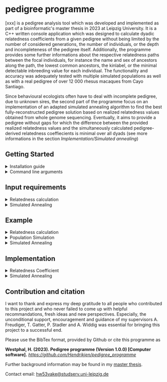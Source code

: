 # pedigree programme

[xxx] is a pedigree analysis tool which was developed and implemented as part of a bioinformatic's master thesis in 2023 at Leipzig University. It is a C++ written console application which was designed to calculate dyadic relatedness coefficients from a given pedigree without being limited by the number of considered generations, the number of individuals, or the depth and incompleteness of the pedigree itself. Additionally, the programme provides some further informations about the respective relatedness paths between the focal individuals, for instance the name and sex of ancestors along the path, the lowest common ancestors, the kinlabel, or the minimal  detectable inbreeding value for each individual. The functionality and accuracy was adequately tested with multiple simulated populations as well as with a real pedigree of over 12 000 rhesus macaques from Cayo Santiago.

Since behavioural ecologists often have to deal with incomplete pedigree, due to unknown sires, the second part of the programme focus on an implementation of an adapted simulated annealing algorithm to find the best fully-reconstructed pedigree solution based on realized relatedness values obtained from whole genome sequencing. Eventually, it aims to provide a pedigree without gaps for which the difference between the provided realized relatedness values and the simultaneously calculated pedigree-derived relatedness coeffiecients is minimal over all dyads (see more informations in the section _Implementation/Simulated annealing_)

## Getting Started
<details>
<summary>Installation guide</summary>
  
- to get the programme, download (and don't forget to unzip) the repository to your local filesystem
- after downloading the source code, open the command line and navigate within the terminal into the folder _pedigree_programme/source/_
  - you can check with `ls` if you are in the correct folder if there are multiple Headerfiles (.h) and the respective source code files (.cpp) as well as _main.cpp_ and the makefile _makefile_pedigree_programme_
- run in the command line `make -f makefile_pedigree_programme`
- use the command `./pedigree_programme` to start the programme (depending on what you want to do, you have to add further arguments after the command)
</details>

<details>
<summary>Command line arguments</summary>

`-f <functionality>` [string]
  - **options**: 
    - _relatedness_: calculates the dyadic relatedness (+ path characteristics) from a given pedigree
    - _simulation_: simulates a pedigree
    - _annealing_: starts a simulated annealing algorithm to fill the parental gaps within a pedigree based on realized relatedness values
  - **default**: [empty] (the programme starts without task)

<details><summary>
functionality == relatedness</summary>

#### required arguments
- `-p <input_pedigree>` [string]: path to pedigree file, e.g. _pedigree.txt_

#### optional arguments
- `-c <cores>` [int]
  - **options**: number of cores for multiprocessing
  - **default**: 1 (no multiprocessing)
- `-d <input_dyadlist>` [string]
  - **options**: path to file with selected dyads e.g. _dyad_selection.txt_
  - **default**: [empty] (all dyads within the pedigree will be analysed)
- `-e <output_extend>` [string]
  - **options**:
    - _full_: returns the full dyadlist output, including path characteristics
    - _reduced_: returns only dyadlist with dyadic relatedness coefficients
  - **default**: full
- `-l <generation_limit>` [int]
  - **options**: restricts the distance to potential lowest common ancestors, e.g. if generation_limit == _3_, only paths up to the grandparent generation will be returned, great-grand-parents will be considered as unrelated
  - **default**: [empty] (no limitation; all ancestors of a focal will be considered as potential lowest common ancestor)
- `-o <output>` [string]
  - **options**: custom output name (prefix) e.g. if output == _programme_output_, the resulting output files will be named "programme_output_dyadlist.txt" and "programme_output_info.txt"
  - **default**: [empty] (the input file name will be used as prefix)
- `-r <reduce_node_space>` [bool]
  - **options**: 
    - _true_: before calculating the dyadic relatedness, the number of individuals will be reduced which means that only descendants of the focal's common ancestors will be considered in the analysis (it effectively reduces the search space without affecting the result, but might be only beneficial in almost completely reconstructed pedigrees with a long history due to the extra computational cost)
    - _false_: no prior narrowing of the search space
  - **default**: false

#### Example
`./pedigree_programme -f relatedness -p pedigree.txt -e reduced -c 5`

</details>
<details><summary>
functionality == simulation</summary>

#### required arguments
- `-n <start_individual>` [int]: number of individuals at the start of the simulation
- `-s <simulation_duration>` [int]: number of years to restrict the duration of the simulation

#### optional arguments
- `-a <max_age>` [int]
  - **options**: age maximum in population (individuals who reach the maximum age will decease in the following year)
  - **default**: 200
- `-b <birth_rate>` [double]
  - **options**: specifies the annual increment in the number of offsprings born each year during the population simulation
  - **default**: 4.0
- `-q <death_rate>` [double]
  - **options**: specifies the annual increment in the number of deaths each year during the population simulation
  - **default**: 3.0
- `-y <default_year>` [int]
  - **options**: start year for population simulation
  - **default**: 1900

#### Example
`./pedigree_programme -f simulation -n 20 -s 10 -y 1938`
</details>
<details><summary>
functionality == annealing</summary>

#### required arguments
- `-d <input_dyads_complete>` [string]: path to dyadlist with realized relatedness values, e.g. _true_dyads.txt_
- `-p <input_pedigree>` [string]: path to pedigree file (with gaps), e.g. _pedigree.txt_

#### optional arguments
- `-i <init_temp>` [double]
  - **options**: start temperature 
  - **default**: [empty] (automatically calculated)
- `-t <stop_temp>` [double]
  - **options**: stop temperature, if current temperature falls below stop temperature, the algorithm terminates
  - **default**: 1.0
- `-x <temp_decay>` [double]
  - **options**: the temperature multiplication factor to determine the number of iterations (if the number of iteration _n_ is set, the decay factor can be calculated with temp_decay = $\sqrt[n]{\frac{t_{stop}}{t_{init}}} $
  - **default**: 0.99

#### Example
`./pedigree_programme -f annealing -p pedigree_with_gaps.txt -d realized_dyadic_relatedness.txt -x 0.995 -c 5 -m 1000 -w 1000`
</details>

#### general optional arguments
- `-g <gestation_length>` [int]
  - **options**: gestation length in days
  - **default**: 200
- `-m <maturation_age_m>` [int]
  - **options**: maturation age of males in days
  - **default**: 1250
- `-w <maturation_age_f>` [int]
  - **options**: maturation age of females in days
  - **default**: 1095

</details>


## Input requirements
<details>
<summary>Relatedness calculation</summary>

#### Pedigree
- Input file format: .txt (tab-separated)
- no header
- empty NA values (like "") lead to adverse behaviour or programme abort
- columns (order and format is mandatory): ID, sex, birthseason/year, mom_ID, sire_ID, day of birth (DOB), day of death (DOD), nonsire, nondam

|column|data type|missing value|comment|
|-|-|-|-|
|ID |string| ID names like _UNK_, _NA_, _unknown_, _unkn_f_, and _unkn_m_ have to be avoided|ID names have to be unique and have to be unambiguously assignable to parent IDs; every parent ID from mom_ID or sire_ID has to be listed in the pedigree separately
|sex |char| u| usage of the following options only _f_ = female, _m_ = male, or _u_ = unknown sex
|birthseason |int|0| year
|mom_ID |string|unknown| have to be relatable to exactly one ID, respectively one female individual in the pedigree
|sire_ID |string|unknown| have to be relatable to exactly one ID, respectively one male individual in the pedigree
|DOB |string| NA| in the format: 01-01-1900
|DOD |string|NA| in the format: 01-01-1900
|nonsire |string| NA|IDs of previously excluded sires strung together (have to be relatable to exactly one ID of the respective sex in the pedigree); separated by @ e.g. _indiv1@indiv2@indiv3_; ensure that each individual has at least one remaining potential sire within the pedigree
|nondam |string| NA|IDs of previously excluded moms strung together (have to be relatable to exactly one ID of the respective sex in the pedigree); separated by @ e.g. _indiv1@indiv2@indiv3_; ensure that each individual has at least one remaining potential mother within the pedigree

#### Dyad Selection
- Input file format: .txt (tab-separated) 
- no header
- empty NA values (like "") lead to adverse behaviour or programme abort
- columns (order and format is mandatory): ID_1, ID_2
  - ID names have to be unique and have to be unambiguously assignable to pedigree IDs; every focal ID has to be listed in the pedigree separately; ID names like _UNK_, _NA_, _unknown_, _unkn_f_, and _unkn_m_ have to be avoided
- [example](example/example_input_dyad_selection.txt)
</details>
<details>
<summary>Simulated Annealing</summary>
  ...
</details>

## Example
<details>
<summary>Relatedness calculation</summary>
  
<details>
<summary>Input/Output files</summary>

<p align="center">
  <img src="example/mini_example_git.png" width="300">
</p>
<details>
<summary> Input file (pedigree)
</summary>

|ID|sex|birthseason|mom|sire|DOB|DOD|nonsire|nondam|
| ------------- | ------------- | ------------- | ------------- | ------------- | ------------- | ------------- | ------------- | ------------- |
|A|f|1905|unknown|unknown|01-01-1900|NA|NA|NA|
|B|f|1911|A|unknown|01-01-1911|NA|NA|NA|
|C|m|1912|unknown|unknown|01-01-1912|NA|NA|NA|
|D|f|1913|A|unknown|01-01-1913|NA|NA|NA|
|E|f|1914|A|unknown|01-01-1914|NA|NA|NA|
|F|m|1915|unknown|unknown|01-01-1915|NA|NA|NA|
|G|m|1920|B|unknown|01-01-1920|NA|NA|NA|
|H|f|1921|D|C|01-01-1921|NA|NA|NA|
|I|m|1922|E|F|01-01-1922|NA|NA|NA|
|J|m|1923|E|F|01-01-1923|NA|NA|NA|
|K|m|1928|H|G|01-01-1928|NA|NA|NA|
|L|f|1929|H|I|01-01-1929|NA|NA|NA|

[example_input_pedigree.txt](example/example_input_pedigree.txt) 
</details>

<details>
<summary> Input file (dyad selection)
</summary>

|ID_1|ID_2|
| ------------- | ------------- |
|C|F|
|H|L|
|I|J|
|K|L|
|C|G|
|D|G|
|D|J|

[example_input_dyad_selection.txt](example/example_input_dyad_selection.txt) 
</details>

<details>
<summary> Output file (pedigree): additional pedigree info like generational depth and minimal inbreeding value
</summary>

|ID|sex|BS|mom|sire|DOB|DOD|pot_sire|pot_mom|full_generations|min_f|
| ------------- | ------------- | ------------- | ------------- | ------------- | ------------- | ------------- | ------------- | ------------- | ------------- | ------------- |
|A|f|1905|unkn_f|unkn_m|1-1-1900|0-0-0|NA|NA|1|0.000000000000000|
|B|f|1911|A|unkn_m|1-1-1911|0-0-0|NA|NA|1|0.000000000000000|
|C|m|1912|unkn_f|unkn_m|1-1-1912|0-0-0|NA|NA|1|0.000000000000000|
|D|f|1913|A|unkn_m|1-1-1913|0-0-0|NA|NA|1|0.000000000000000|
|E|f|1914|A|unkn_m|1-1-1914|0-0-0|NA|NA|1|0.000000000000000|
|F|m|1915|unkn_f|unkn_m|1-1-1915|0-0-0|NA|NA|1|0.000000000000000|
|G|m|1920|B|unkn_m|1-1-1920|0-0-0|NA|NA|1|0.000000000000000|
|H|f|1921|D|C|1-1-1921|0-0-0|NA|NA|2|0.000000000000000|
|I|m|1922|E|F|1-1-1922|0-0-0|NA|NA|2|0.000000000000000|
|J|m|1923|E|F|1-1-1923|0-0-0|NA|NA|2|0.000000000000000|
|K|m|1928|H|G|1-1-1928|0-0-0|NA|NA|2|0.031250000000000|
|L|f|1929|H|I|1-1-1929|0-0-0|NA|NA|3|0.031250000000000|

[example_output_pedigree_info.txt](example/example_output_pedigree_info.txt)
</details>
<details>
<summary> Output file (dyadlist): path characteristics
</summary>

|ID 1|ID 2|dyad|relatedness coefficient|paths|pathline|kinline|LCA|depth|kinlabel|fullhalf|min_DGD|
| ------------- | ------------- | ------------- | ------------- | ------------- | ------------- | ------------- | ------------- | ------------- | ------------- | ------------- | ------------- |
|C|F|C_F|0|NA|NA|NA|NA|NA|nonkin|NA|1|
|H|L|H_L|0.531250000000000|H@L/@/H@D@A@E@I@L|ff/@/ffffmf|mat/@/mixed|H/@/A|0/1/@/2/3|daughter&mother/@/1st-cousins-once-removed|half/@/half|2|
|I|J|I_J|0.500000000000000|I@E@J/@/I@F@J|mfm/@/mmm|mat/@/pat|E/@/F|1/1/@/1/1|brothers/@/brothers|full/@/full|2|
|K|L|K_L|0.296875000000000|K@H@L/@/K@H@D@A@E@I@L/@/K@G@B@A@D@H@L/@/K@G@B@A@E@I@L|mff/@/mffffmf/@/mmfffff/@/mmfffmf|mat/@/mixed/@/mixed/@/mixed|H/@/A/@/A/@/A|1/1/@/3/3/@/3/3/@/3/3|siblings/@/2nd-cousins/@/2nd-cousins/@/2nd-cousins|half/@/half/@/half/@/half|2|
|C|G|C_G|0|NA|NA|NA|NA|NA|nonkin|NA|1|
|D|G|D_G|0.125000000000000|D@A@B@G|fffm|mat|A|1/2|nephew&aunt|half|1|
|D|J|D_J|0.125000000000000|D@A@E@J|fffm|mat|A|1/2|nephew&aunt|half|1|

[example_output_dyadlist.txt](example/example_output_dyadlist.txt)
</details>
</details>

<details>
<summary>Output explanation (path characteristics)</summary>

To further explain the column in the dyadlist output, we will look on the examplary dyad (E_G) from the pedigree example above. The focal individuals E (circle = female) and G (square = male) are related only by maternal ancestors (kinline = mat), whereby the lowest common ancestor A is one edge apart from E and two from G (depth = 1/2) which codes in combination with the sex for the kinlabel nephew/aunt. Each focal has at least one unknown parent, therefore the min DGD is 1.

|name | explanation | example |
| ------------- | ------------- | ------------- |
|path | consecutive list of nodes along the relatedness path (edge directions are left unregarded) | E@A@B@G|
|lca | lowest common ancestor within path | A |
|pathline | sequence of sexes (f/m/u) along the path | fffm |
|kinline | whether the path consists solely of maternal or paternal ancestors; “mixed” if both sexes occur | mat |
|depth | path length from LCA to each focal | 1/2 |
|kinlabel | kinclass label based on the table of consanguinity (see below) | nephew-aunt |
|fullhalf | whether two identical paths exist with different common ancestors, e.g. differentiation between full- and half-siblings | half |
|min\_DGD | minimal dyadic genealogical depth states the pedigree completeness for the dyad; i.e. the minimal amount of fully resolved generations starting from both focals | 1 |

<p align="center">
<img src="https://upload.wikimedia.org/wikipedia/commons/0/0d/Table_of_Consanguinity_showing_degrees_of_relationship.svg" width="500">
https://upload.wikimedia.org/wikipedia/commons/0/0d/Table_of_Consanguinity_showing_degrees_of_relationship.svg
</p>
  
</details>
</details>
<details>
<summary>Population Simulation</summary>
  ...
</details>
<details>
<summary>Simulated Annealing</summary>
  ...
</details>

## Implementation
<details>
<summary>Relatedness Coefficient</summary>
### Abridgement from the [master thesis]()
The genealogy G is delineated as a directed, acyclic graph with two distinct classes of vertices, $V_1$ (males) and $V_2$ (females), with each node referring to an unique individual.
Edges are defined as unidirectional parent/offspring relationships which means that each child has one edge coming from its mother, and one coming from its father. To ensure that each individual has a maternal and paternal edge, the graph comprises of two additionally, imaginary nodes $\rho_1\ \epsilon\ V_1$ and $\rho_2\ \epsilon\ V_2$ which are the compensatory substitute in case of an unknown dam or sire.
Imaginary individuals were considered as unrelated to each other as well as unrelated to any other individual $x\ \epsilon\ V: f\left(\rho_1,\rho_2\right)=f\left(x,\rho_1\right)=f\left(x,\rho_2\right)=0$, while the relatedness of an individual $x\ \epsilon\ V$ to itself is set as $f\left(x,x\right)=1$. Otherwise, the relatedness coefficient $f\left(x,y\right)$ of a dyad, consisting of the two vertices $x,\ y\ \epsilon\ V$, is given by the recursive formula 
$$f\left(x,y\right)=\ \frac{1}{4}\left[f\left(x_1,y_1\right)+f\left(x_1,y_2\right)+f\left(x_2,y_1\right)+f(x_2,y_2)\right]$$
with $x_1,\ x_2$ as parental vertices of $x$ and $y_1,\ y_2$ as parents of $y (x_1,\ y_1\ \epsilon\ V_1$ and $x_2,\ y_2\ \epsilon\ V_2$). Furthermore, the relatedness coefficient calculation between an individual $x$ and its ancestor $x_i$ is expressed as 
$$f\left(x,x_i\right)=\ \frac{1}{2}\left[f\left(x_1,x_i\right)+f\left(x_2,x_i\right)\right]$$
with $x,\ x_i\ \epsilon\ V;\ x_1\ \epsilon\ V_1$ and $x_2\ \epsilon\ V_2$ as parents of $x$; and more specific in case $x_i \equiv x_1 \lor x_2$, the relatedness between parent and offspring is calculated by 
$$f\left(x,x_1\right)=\ \frac{1}{2}\left[1+f\left(x_1,x_2\right)\right]$$
Based on these recursive functions, the programme computes the relatedness between a dyad stepwise - comparable with a breadth-first-search - until either their lowest common ancestor is found, or it terminates due to a trivial solution.
</details>

<details>
<summary>Simulated Annealing</summary>

#### Adapted Simulated Annealing Algorithm

Within the programme a simulated annealing algorithm is implemented to fill possibly existing gaps within a given pedigree. Therefor, it uses the discrepancy between user-provided realized relatedness values (for instance obtained from whole genome sequencing) and the calculated pedigree-derived relatedness values as cost function. While trying to minimize the cost/discrepancy by simulated annealing, the aim is to find the pedigree solution which explains best the variance, especially in case of missing ancestors which can be accompanied with an underestimation of relatedness values. 
$$F =\Sigma\ |f(x,y) - g(x,y) | \to min$$ (with $f(x,y)$ as the pedigree-based dyadic relatedness and $g(x,y)$ as the dyadic realized relatedness)
To fit the specific problem, the general simulated annealing algorithm is adapted as explained in the following outline:

- At first, all pedigree gaps need to be identified.
- Create an initial solution by randomly assigning parents from a pool of suitable candidates for each gap. Suitable candidate are parents who were alive and mature at the time of conception (male) or birth (female) and were not excluded as potential parent priorly due to genetic analysis or because a female has already an offspring in the respective cohort.
- Calculation of the relatedness coefficient for each relevant dyad (those for which realized relatedness values are available)
- Evaluate the difference between the realized and pedigree-derived relatedness values of the initial solution for each relevant dyad
- Save the current difference as the best-known difference, and the initial solution as the best pedigree.
- Iteration: While the current temperature is above the (given) stop temperature:
  - Create a new solution by exchanging one potential parent with another suitable candidate.
  - Calculate new relatedness values for dyads affected by this change (all relevant dyads which include the offspring, the old and the new parent candidate).
  - Compare the old and new relatedness values to determine the discrepancy between the current and the new solution.
  - If the new solution is worse, apply the Metropolis acceptance criterion to decide whether to accept it or not: $$e^\frac{F_{n}-F_{c}}{T} > X\to [0,1]$$ 
 (with $F_n$ as fitness function of the new solution and $F_c$ of the current solution; $T$ as temperature and $X$ as random number in the range between 0 and 1)
  - If accepted (or the new solution is better in the first place), the new solution becomes the current solution; otherwise, it's rejected, and the previous solution remains in place.
  - If necessary, update the best difference and pedigree.
- Finally, save the last pedigree solution in a file.


</details>

## Contribution and citation
I want to thank and express my deep gratitude to all people who contributed to this project and who never failed to come up with helpful recommandations, fresh ideas and new perspectives. Especially, the unconditional support, encouragement and guidance of my supervisors A. Freudiger, T. Gatter, P. Stadler and A. Widdig was essential for bringing this project to a successful end. 

Please use the BibTex format, provided by Github or cite this programme as 

**Westphal, H. (2023). Pedigree programme (Version 1.0.0) [Computer software].** _https://github.com/Hendrikjen/pedigree_programme_

Further background information may be found in my [master thesis](master%20thesis/MA_Assessing-dyadic-relatedness-in-rhesus-macaques-using-pedigree-data_HWestphal_2023.pdf).

Contact email: hw53vake@studserv.uni-leipzig.de
 
